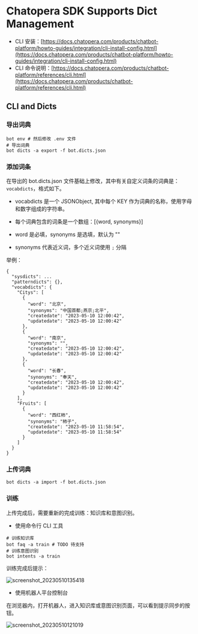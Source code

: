 # Chatopera SDK Supports Dict Management


* CLI 安装：[https://docs.chatopera.com/products/chatbot-platform/howto-guides/integration/cli-install-config.html](https://docs.chatopera.com/products/chatbot-platform/howto-guides/integration/cli-install-config.html)
* CLI 命令说明：[https://docs.chatopera.com/products/chatbot-platform/references/cli.html](https://docs.chatopera.com/products/chatbot-platform/references/cli.html)

## CLI and Dicts

### 导出词典

```
bot env # 然后修改 .env 文件
# 导出词典
bot dicts -a export -f bot.dicts.json
```

### 添加词条

在导出的 bot.dicts.json 文件基础上修改，其中有关自定义词条的词典是：`vocabdicts`，格式如下。

* vocabdicts 是一个 JSONObject, 其中每个 KEY 作为词典的名称，使用字母和数字组成的字符串。

* 每个词典包含的词条是一个数组：[{word, synonyms}]

* word 是必填，synonyms 是选填，默认为 ""
* synonyms 代表近义词，多个近义词使用 `;` 分隔


举例：

```
{
  "sysdicts": ...
  "patterndicts": {},
  "vocabdicts": {
    "Citys": [
      {
        "word": "北京",
        "synonyms": "中国首都;燕京;北平",
        "createdate": "2023-05-10 12:00:42",
        "updatedate": "2023-05-10 12:00:42"
      },
      {
        "word": "南京",
        "synonyms": "",
        "createdate": "2023-05-10 12:00:42",
        "updatedate": "2023-05-10 12:00:42"
      },
      {
        "word": "长春",
        "synonyms": "奉天",
        "createdate": "2023-05-10 12:00:42",
        "updatedate": "2023-05-10 12:00:42"
      }
    ],
    "Fruits": [
      {
        "word": "西红柿",
        "synonyms": "柿子",
        "createdate": "2023-05-10 11:58:54",
        "updatedate": "2023-05-10 11:58:54"
      }
    ]
  }
}
```

### 上传词典

```
bot dicts -a import -f bot.dicts.json
```


### 训练

上传完成后，需要重新的完成训练：知识库和意图识别。

* 使用命令行 CLI 工具

```
# 训练知识库
bot faq -a train # TODO 待支持
# 训练意图识别
bot intents -a train
```

训练完成后提示：

![screenshot_20230510135418](https://github.com/chatopera/docs/assets/3538629/8cf36039-2e28-4240-aced-799ae6ef6d59)


* 使用机器人平台控制台

在浏览器内，打开机器人，进入知识库或意图识别页面，可以看到提示同步的按钮。

![screenshot_20230510121019](https://github.com/chatopera/docs/assets/3538629/be8b344e-cef4-4b51-8cf6-8f6a8037f240)

